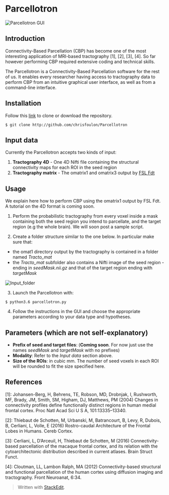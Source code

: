 # Parcellotron
![Parcellotron GUI](https://dl.dropboxusercontent.com/u/13850642/PARCELLOTRON.gif)

Introduction
------------
Connectivity-Based Parcellation (CBP) has become one of the most interesting application of MRI-based tractography [1], [2], [3], [4]. So far however performing CBP required extensive coding and technical skills.

The Parcellotron is a Connectivity-Based Parcellation software for the rest of us. It enables every researcher having access to tractography data to perform CBP from an intuitive graphical user interface, as well as from a command-line interface.

Installation
------------
Follow this [link](http://github.com/chrisfoulon/Parcellotron) to clone or download the repository.
```
$ git clone http://github.com/chrisfoulon/Parcellotron
```

Input data
--------------
Currently the Parcellotron accepts two kinds of input:

1. **Tractography 4D** - One 4D Nifti file containing the structural connectivity maps for each ROI in the seed region
2. **Tractography matrix** - The omatrix1 and omatrix3 output by [FSL Fdt](https://fsl.fmrib.ox.ac.uk/fsl/fslwiki/FDT/UserGuide)  


Usage
-----
We explain here how to perform CBP using the omatrix1 output by FSL Fdt. A tutorial on the 4D format is coming soon.

1. Perform the probabilistic tractography from every voxel inside a mask containing both the seed region you intend to parcellate, and the target region (e.g the whole brain). We will soon post a sample script.
 
2. Create a folder structure similar to the one below. In particular make sure that: 
* the omat1 directory output by the tractography is contained in a folder named *Tracto_mat*
* the *Tracto_mat* subfolder also contains a Nifti image of the seed region - ending in *seedMask.nii.gz* and that of the target region ending with *targetMask* 

![Input_folder](https://dl.dropboxusercontent.com/u/13850642/folder_structure.png)

3. Launch the Parcellotron with:
```
$ python3.6 parcellotron.py
```

4. Follow the instructions in the GUI and choose the appropriate parameters according to your data type and hypotheses. 

Parameters (which are not self-explanatory)
----------------
* **Prefix of seed and target files**: (**Coming soon**. For now just use the names *seedMask* and *targetMask* with no prefixes)
* **Modality**: Refer to the *Input data* section above.
*  **Size of the ROIs**: in cubic mm. The number of seed voxels in each ROI will be rounded to fit the size specified here.



References
---------------
[1]: Johansen-Berg, H, Behrens, TE, Robson, MD, Drobnjak, I, Rushworth, MF, Brady, JM, Smith, SM, Higham, DJ, Matthews, PM (2004) Changes in connectivity profiles define functionally distinct regions in human medial frontal cortex. Proc Natl Acad Sci U S A, 101:13335–13340.

[2]: Thiebaut de Schotten, M, Urbanski, M, Batrancourt, B, Levy, R, Dubois, B, Cerliani, L, Volle, E (2016) Rostro-caudal Architecture of the Frontal Lobes in Humans. Cereb Cortex.

[3]: Cerliani, L, D’Arceuil, H, Thiebaut de Schotten, M (2016) Connectivity-based parcellation of the macaque frontal cortex, and its relation with the cytoarchitectonic distribution described in current atlases. Brain Struct Funct.

[4]: Cloutman, LL, Lambon Ralph, MA (2012) Connectivity-based structural and functional parcellation of the human cortex using diffusion imaging and tractography. Front Neuroanat, 6:34.


> Written with [StackEdit](https://stackedit.io/).
